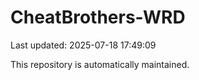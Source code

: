 # CheatBrothers-WRD

Last updated: 2025-07-18 17:49:09

This repository is automatically maintained.
